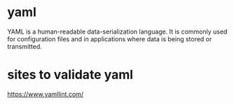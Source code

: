 # yaml
 YAML is a human-readable data-serialization language. It is commonly used for configuration files and in applications where data is being stored or transmitted.

# sites to validate yaml
https://www.yamllint.com/